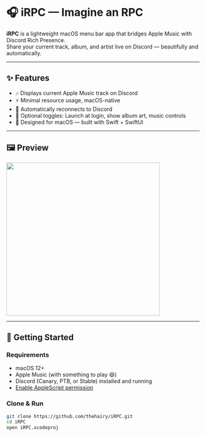 # 🎧 iRPC — Imagine an RPC

**iRPC** is a lightweight macOS menu bar app that bridges Apple Music with Discord Rich Presence.  
Share your current track, album, and artist live on Discord — beautifully and automatically.

---

## ✨ Features

- 🎶 Displays current Apple Music track on Discord
- ⚡ Minimal resource usage, macOS-native
- 🧠 Automatically reconnects to Discord
- 🧩 Optional toggles: Launch at login, show album art, music controls
- 🍏 Designed for macOS — built with Swift + SwiftUI

---

## 🖼 Preview

<img src="https://stabenow.dev/iRPC/iRPC_Preview.png" width="400"/>

---

## 🚀 Getting Started

### Requirements

- macOS 12+
- Apple Music (with something to play 😄)
- Discord (Canary, PTB, or Stable) installed and running
- [Enable AppleScript permission](https://support.apple.com/en-us/guide/script-editor/welcome/mac)

### Clone & Run

```bash
git clone https://github.com/thehairy/iRPC.git
cd iRPC
open iRPC.xcodeproj

